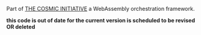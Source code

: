 Part of [THE COSMIC INITIATIVE](http://thecosmicinitiative.io) a WebAssembly orchestration framework.

**this code is out of date for the current version is scheduled to be revised OR deleted**